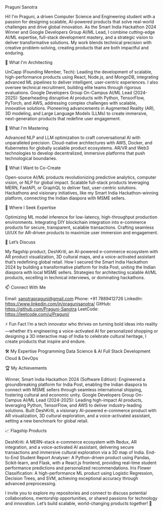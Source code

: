Praguni Sanotra

Hi! I'm Praguni, a driven Computer Science and Engineering student with a passion for designing scalable, AI-powered products that solve real-world challenges and drive global innovation. As the Smart India Hackathon 2024 Winner and Google Developers Group AI/ML Lead, I combine cutting-edge AI/ML expertise, full-stack development mastery, and a strategic vision to deliver transformative solutions. My work blends technical precision with creative problem-solving, creating products that are both impactful and enduring.

🔭 What I'm Architecting

UnCapp (Founding Member, Tech): Leading the development of scalable, high-performance products using React, Node.js, and MongoDB, integrating advanced ML pipelines to deliver intelligent, user-centric experiences. I also oversee technical recruitment, building elite teams through rigorous evaluations.
Google Developers Group On-Campus AI/ML Lead (2024-2025): Spearheading disruptive AI products with Python, TensorFlow, PyTorch, and AWS, addressing complex challenges with scalable, innovative solutions.
Pioneering advancements in Augmented Reality (AR), 3D modeling, and Large Language Models (LLMs) to create immersive, next-generation products that redefine user engagement.

🌱 What I'm Mastering

Advanced NLP and LLM optimization to craft conversational AI with unparalleled precision.
Cloud-native architectures with AWS, Docker, and Kubernetes for globally scalable product ecosystems.
AR/VR and Web3 technologies to develop decentralized, immersive platforms that push technological boundaries.

👯 What I Want to Co-Create

Open-source AI/ML products revolutionizing predictive analytics, computer vision, or NLP for global impact.
Scalable full-stack products leveraging MERN, FastAPI, or GraphQL to deliver fast, user-centric solutions.
Hackathons and visionary initiatives, like my Smart India Hackathon-winning platform, connecting the Indian diaspora with MSME sellers.

🤔 Where I Seek Expertise

Optimizing ML model inference for low-latency, high-throughput production environments.
Integrating DIY blockchain integration into e-commerce products for secure, transparent, scalable transactions.
Crafting seamless UI/UX for AR-driven products to maximize user immersion and engagement.

💬 Let’s Discuss

My flagship product, DeshKriti, an AI-powered e-commerce ecosystem with AR product visualization, 3D cultural maps, and a voice-activated assistant that’s redefining global retail.
How I secured the Smart India Hackathon 2024 by building a transformative platform for India Post, uniting the Indian diaspora with local MSME sellers.
Strategies for architecting scalable AI/ML products, excelling in technical interviews, or dominating hackathons.

📫 Connect With Me

Email: sanotrapraguni@gmail.com
Phone: +91 7889412726
LinkedIn: https://www.linkedin.com/in/pragunisanotra/
GitHub: https://github.com/Praguni-Sanotra
LeetCode: https://leetcode.com/u/Praguni/

⚡ Fun Fact
I’m a tech innovator who thrives on turning bold ideas into reality—whether it’s engineering a voice-activated AI for personalized shopping or designing a 3D interactive map of India to celebrate cultural heritage, I create products that inspire and endure.

🛠️ My Expertise
Programming
Data Science & AI
Full Stack Development
Cloud & DevOps
 

🏆 My Achievements

Winner, Smart India Hackathon 2024 (Software Edition): Engineered a groundbreaking platform for India Post, enabling the Indian diaspora to connect with MSME sellers through seamless international shipping, fostering cultural and economic unity.
Google Developers Group On-Campus AI/ML Lead (2024-2025): Leading high-impact AI products, leveraging Python, TensorFlow, and AWS to deliver industry-leading solutions.
Built DeshKriti, a visionary AI-powered e-commerce product with AR visualization, 3D cultural exploration, and a voice-activated assistant, setting a new benchmark for global retail.

📈 Flagship Products

DeshKriti: A MERN-stack e-commerce ecosystem with Redux, AR integration, and a voice-activated AI assistant, delivering secure transactions and immersive cultural exploration via a 3D map of India.
End-to-End Student Report Analyser: A Python-driven product using Pandas, Scikit-learn, and Flask, with a React.js frontend, providing real-time student performance predictions and personalized recommendations.
Iris Flower Classification: A high-performance ML product using Logistic Regression, Decision Trees, and SVM, achieving exceptional accuracy through advanced preprocessing.


I invite you to explore my repositories and connect to discuss potential collaborations, mentorship opportunities, or shared passions for technology and innovation. Let’s build scalable, world-changing products together! 🚀
